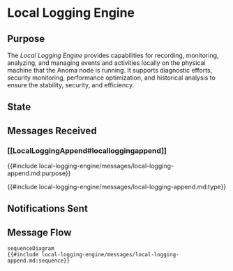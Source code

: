 <div class="engine">

# Local Logging Engine

## Purpose

<!-- --8<-- [start:purpose] -->

The *Local Logging Engine* provides capabilities for recording, monitoring, analyzing, and managing events and activities
locally on the physical machine that the Anoma node is running.
It supports diagnostic efforts, security monitoring, performance optimization, and historical analysis to ensure the stability, security, and efficiency. 

<!-- --8<-- [end:purpose] -->

## State


## Messages Received

### [[LocalLoggingAppend#localloggingappend]]

{{#include local-logging-engine/messages/local-logging-append.md:purpose}}

{{#include local-logging-engine/messages/local-logging-append.md:type}}


## Notifications Sent


## Message Flow


 <!-- --8<-- [start:messages] -->
 ```mermaid
 sequenceDiagram
 {{#include local-logging-engine/messages/local-logging-append.md:sequence}}
 ```
 <!-- --8<-- [end:messages] -->

</div>

